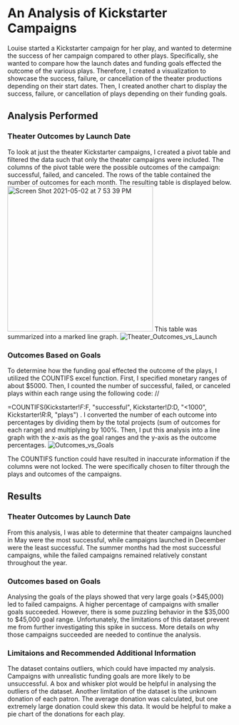 # An Analysis of Kickstarter Campaigns
Louise started a Kickstarter campaign for her play, and wanted to determine the success of her campaign compared to other plays. Specifically, she wanted to compare how the launch dates and funding goals effected the outcome of the various plays. Therefore, I created a visualization to showcase the success, failure, or cancellation of the theater productions depending on their start dates. Then, I created another chart to display the success, failure, or cancellation of plays depending on their funding goals.
## Analysis Performed
### Theater Outcomes by Launch Date
To look at just the theater Kickstarter campaigns, I created a pivot table and filtered the data such that only the theater campaigns were included. The columns of the pivot table were the possible outcomes of the campaign: successful, failed, and canceled. The rows of the table contained the number of outcomes for each month. The resulting table is displayed below.
<img width="326" alt="Screen Shot 2021-05-02 at 7 53 39 PM" src="https://user-images.githubusercontent.com/83552696/116837639-1caa0480-ab80-11eb-88c5-7316beed551c.png">
This table was summarized into a marked line graph.
![Theater_Outcomes_vs_Launch](https://user-images.githubusercontent.com/83552696/116838095-f2594680-ab81-11eb-8406-43929e147744.png)

### Outcomes Based on Goals
To determine how the funding goal effected the outcome of the plays, I utilized the COUNTIFS excel function. First, I specified monetary ranges of about $5000. Then, I counted the number of successful, failed, or canceled plays within each range using the following code: //

  =COUNTIFS(Kickstarter!$F:$F, "successful", Kickstarter!$D:$D, "<1000",  Kickstarter!$R:$R, "plays") .
I converted the number of each outcome into percentages by dividing them by the total projects (sum of outcomes for each range) and multiplying by 100%. Then, I put this analysis into a line graph with the x-axis as the goal ranges and the y-axis as the outcome percentages. 
![Outcomes_vs_Goals](https://user-images.githubusercontent.com/83552696/116838102-f9805480-ab81-11eb-90a8-f14f31ffea0e.png)

The COUNTIFS function could have resulted in inaccurate information if the columns were not locked. The were specifically chosen to filter through the plays and outcomes of the campaigns.
## Results
### Theater Outcomes by Launch Date
From this analysis, I was able to determine that theater campaigns launched in May were the most successful, while campaigns launched in December were the least successful. The summer months had the most successful campaigns, while the failed campaigns remained relatively constant throughout the year.
### Outcomes based on Goals
Analysing the goals of the plays showed that very large goals (>$45,000) led to failed campaigns. A higher percentage of campaigns with smaller goals succeeded. However, there is some puzzling behavior in the $35,000 to $45,000 goal range. Unfortunately, the limitations of this dataset prevent me from further investigating this spike in success. More details on why those campaigns succeeded are needed to continue the analysis.
### Limitaions and Recommended Additional Information
The dataset contains outliers, which could have impacted my analysis. Campaigns with unrealistic funding goals are more likely to be unsuccessful. A box and whisker plot would be helpful in analysing the outliers of the dataset. Another limitation of the dataset is the unknown donation of each patron. The average donation was calculated, but one extremely large donation could skew this data. It would be helpful to make a pie chart of the donations for each play.
